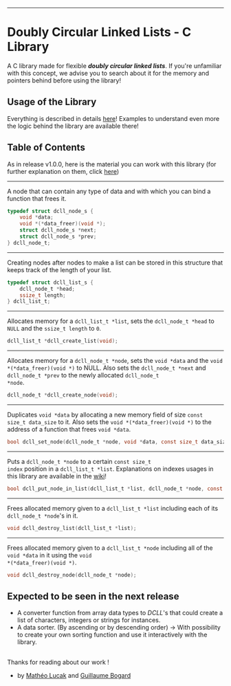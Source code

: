 ***

# Doubly Circular Linked Lists - C Library

A C library made for flexible __*doubly circular linked lists*__.
If you're unfamiliar with this concept, we advise you to search about it for the memory and pointers behind before using the library!

## Usage of the Library

Everything is described in details [here](https://github.com/guillaumebgd/DCLL_C_Library/wiki/DCLL-Home-Wiki-Page)!
Examples to understand even more the logic behind the library are available there!

## Table of Contents

As in release v1.0.0, here is the material you can work with this library (for further explanation on them, click [here](https://github.com/guillaumebgd/DCLL_C_Library/wiki/DCLL-Home-Wiki-Page))

***

A node that can contain any type of data and with which you can bind a function that frees it.

```C
typedef struct dcll_node_s {
    void *data;
    void *(*data_freer)(void *);
    struct dcll_node_s *next;
    struct dcll_node_s *prev;
} dcll_node_t;
```

---

Creating nodes after nodes to make a list can be stored in this structure that keeps track of the length of your list.

```C
typedef struct dcll_list_s {
    dcll_node_t *head;
    ssize_t length;
} dcll_list_t;
```

---

Allocates memory for a <code>dcll_list_t *list</code>, sets the <code>dcll_node_t *head</code> to <code>NULL</code> and the <code>ssize_t length</code> to <code>0</code>.

```C
dcll_list_t *dcll_create_list(void);
```

---

Allocates memory for a <code>dcll_node_t *node</code>, sets the <code>void *data</code> and the <code>void *(*data_freer)(void *)</code> to NULL. Also sets the <code>dcll_node_t *next</code> and <code>dcll_node_t *prev</code> to the newly allocated <code>dcll_node_t *node</code>.

```C
dcll_node_t *dcll_create_node(void);
```

---

Duplicates <code>void *data</code> by allocating a new memory field of size <code>const size_t data_size</code> to it. Also sets the <code>void *(*data_freer)(void *)</code> to the address of a function that frees <code>void *data</code>.

```C
bool dcll_set_node(dcll_node_t *node, void *data, const size_t data_size, void *(*data_freer)(void *));
```

---

Puts a <code>dcll_node_t *node</code> to a certain <code>const size_t index</code> position in a <code>dcll_list_t *list</code>.
Explanations on indexes usages in this library are available in the [wiki](https://github.com/guillaumebgd/DCLL_C_Library/wiki/DCLL-Home-Wiki-Page)!

```C
bool dcll_put_node_in_list(dcll_list_t *list, dcll_node_t *node, const ssize_t index);
```

---

Frees allocated memory given to a <code>dcll_list_t *list</code> including each of its <code>dcll_node_t *node</code>'s in it.

```C
void dcll_destroy_list(dcll_list_t *list);
```

---

Frees allocated memory given to a <code>dcll_list_t *node</code> including all of the <code>void *data</code> in it using the <code>void *(*data_freer)(void *)</code>.

```C
void dcll_destroy_node(dcll_node_t *node);
```

## Expected to be seen in the next release

* A converter function from array data types to *DCLL*'s that could create a list of characters, integers or strings for instances.
* A data sorter. (By ascending or by descending order) -> With possibility to create your own sorting function and use it interactively with the library.

##

Thanks for reading about our work !

- by [Mathéo Lucak](https://github.com/matheo-lucak) and [Guillaume Bogard](https://github.com/guillaumebgd)

